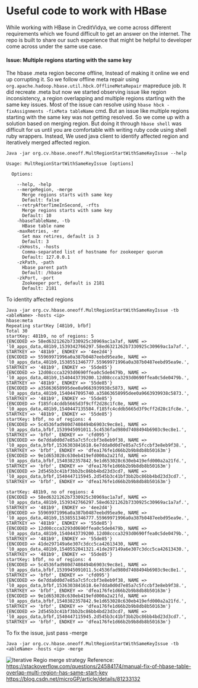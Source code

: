 # Useful code to work with HBase


While working with HBase in CreditVidya, we come across different requirements which we found difficult to get an answer on the internet. The repo is built to share our such experience that might be helpful to developer come across under the same use case.


#### Issue: Multiple regions starting with the same key


The hbase .meta region become offline, Instead of making it online we end up corrupting it. So we follow offline meta repair using `org.apache.hadoop.hbase.util.hbck.OfflineMetaRepair` mapreduce job. It did recreate .meta but now we started observing issue like region inconsistency, a region overlapping and multiple regions starting with the same key issues. Most of the issue can resolve using `hbase hbck -fixAssignments -fixMeta tableName` cmd. But an issue like multiple regions starting with the same key was not getting resolved. So we come up with a solution based on merging region. But doing it through `hbase shell` was difficult for us until you are comfortable with writing ruby code using shell ruby wrappers. Instead, We used java client to identify affected region and iteratively merged affected region.

```
Java -jar org.cv.hbase.oneoff.MultRegionStartWithSameKeyIssue --help

Usage: MultRegionStartWithSameKeyIssue [options]

  Options:

    --help, -help
    --mergeRegion, -merge
      Merge regions starts with same key
      Default: false
    --retryAfterTimeInSecond, -rfts
      Merge regions starts with same key
      Default: 10
    -hbaseTableName, -tb
      HBase table name
    -maxRetries, -mr
      Set max retires, default is 3
      Default: 3
    -zkHosts, -hosts
      Comma-separated list of hostname for zookeeper quorum
      Default: 127.0.0.1
    -zkPath, -path
      Hbase parent path
      Default: /hbase
    -zkPort, -port
      Zookeeper port, default is 2181
      Default: 2181
```
To identity affected regions
```
Java -jar org.cv.hbase.oneoff.MultRegionStartWithSameKeyIssue -tb <ableName> -hosts <ip> 
hbase:meta
Repeating startKey [481b9, bfbf]
Total 30
startKey: 481b9, no of regions: 5
{ENCODED => 58ed6321262b7330925c30969ac1a7af, NAME => 'l0_apps_data,481b9,1539342766297.58ed6321262b7330925c30969ac1a7af.', STARTKEY => '481b9', ENDKEY => '4ee2d4'}
{ENCODED => 55969971996a0a387b0487eebd95ea9e, NAME => 'l0_apps_data,481b9,1538551346777.55969971996a0a387b0487eebd95ea9e.', STARTKEY => '481b9', ENDKEY => '55de85'}
{ENCODED => 12d08ccca3293d0690ffea0c5de0479b, NAME => 'l0_apps_data,481b9,1540443739200.12d08ccca3293d0690ffea0c5de0479b.', STARTKEY => '481b9', ENDKEY => '55de85'}
{ENCODED => a35863658995dee0a9663939938c5873, NAME => 'l0_apps_data,481b9,1540447095740.a35863658995dee0a9663939938c5873.', STARTKEY => '481b9', ENDKEY => '55de85'}
{ENCODED => f185fc4cddb5665d3f9cff2d28c1fc8e, NAME => 'l0_apps_data,481b9,1540447135584.f185fc4cddb5665d3f9cff2d28c1fc8e.', STARTKEY => '481b9', ENDKEY => '55de85'}
startKey: bfbf, no of regions: 4
{ENCODED => 5c4536fad980d7408494b6903c9ec8e1, NAME => 'l0_apps_data,bfbf,1539945091011.5c4536fad980d7408494b6903c9ec8e1.', STARTKEY => 'bfbf', ENDKEY => 'cfd095'}
{ENCODED => 6e7dda0d0d7e85a7c5fccbf3e8eb9f38, NAME => 'l0_apps_data,bfbf,1536303841618.6e7dda0d0d7e85a7c5fccbf3e8eb9f38.', STARTKEY => 'bfbf', ENDKEY => 'dfea176fe1d66b2b9b8db8b50163m'}
{ENCODED => 9e1d653028c630eb419efd000a2a21fd, NAME => 'l0_apps_data,bfbf,1540382357842.9e1d653028c630eb419efd000a2a21fd.', STARTKEY => 'bfbf', ENDKEY => 'dfea176fe1d66b2b9b8db8b50163m'}
{ENCODED => 2d545b3c41bf3bb2bc86bb4bd23d3cd7, NAME => 'l0_apps_data,bfbf,1540447115945.2d545b3c41bf3bb2bc86bb4bd23d3cd7.', STARTKEY => 'bfbf', ENDKEY => 'dfea176fe1d66b2b9b8db8b50163m'}

startKey: 481b9, no of regions: 4
{ENCODED => 58ed6321262b7330925c30969ac1a7af, NAME => 'l0_apps_data,481b9,1539342766297.58ed6321262b7330925c30969ac1a7af.', STARTKEY => '481b9', ENDKEY => '4ee2d4'}
{ENCODED => 55969971996a0a387b0487eebd95ea9e, NAME => 'l0_apps_data,481b9,1538551346777.55969971996a0a387b0487eebd95ea9e.', STARTKEY => '481b9', ENDKEY => '55de85'}
{ENCODED => 12d08ccca3293d0690ffea0c5de0479b, NAME => 'l0_apps_data,481b9,1540443739200.12d08ccca3293d0690ffea0c5de0479b.', STARTKEY => '481b9', ENDKEY => '55de85'}
{ENCODED => 41de297149a6e307c3dcc5ca42613430, NAME => 'l0_apps_data,481b9,1540552041321.41de297149a6e307c3dcc5ca42613430.', STARTKEY => '481b9', ENDKEY => '55de85'}
startKey: bfbf, no of regions: 4
{ENCODED => 5c4536fad980d7408494b6903c9ec8e1, NAME => 'l0_apps_data,bfbf,1539945091011.5c4536fad980d7408494b6903c9ec8e1.', STARTKEY => 'bfbf', ENDKEY => 'cfd095'}
{ENCODED => 6e7dda0d0d7e85a7c5fccbf3e8eb9f38, NAME => 'l0_apps_data,bfbf,1536303841618.6e7dda0d0d7e85a7c5fccbf3e8eb9f38.', STARTKEY => 'bfbf', ENDKEY => 'dfea176fe1d66b2b9b8db8b50163m'}
{ENCODED => 9e1d653028c630eb419efd000a2a21fd, NAME => 'l0_apps_data,bfbf,1540382357842.9e1d653028c630eb419efd000a2a21fd.', STARTKEY => 'bfbf', ENDKEY => 'dfea176fe1d66b2b9b8db8b50163m'}
{ENCODED => 2d545b3c41bf3bb2bc86bb4bd23d3cd7, NAME => 'l0_apps_data,bfbf,1540447115945.2d545b3c41bf3bb2bc86bb4bd23d3cd7.', STARTKEY => 'bfbf', ENDKEY => 'dfea176fe1d66b2b9b8db8b50163m'}
```
To fix the issue, just pass -merge
```
Java -jar org.cv.hbase.oneoff.MultRegionStartWithSameKeyIssue -tb <ableName> -hosts <ip> -merge
```

![Iterative Regio merge strategy](https://nabhosal.github.io/external-images/multi-region-strt-with-sameKey.png)
Reference:
https://stackoverflow.com/questions/24584174/manual-fix-of-hbase-table-overlap-multi-region-has-same-start-key
https://blog.csdn.net/microGP/article/details/81233132
